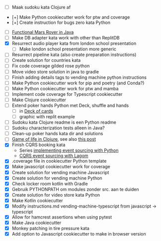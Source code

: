 - [ ] Maak sudoku kata Clojure af
- [+] Make Python cookiecutter work for ptw and coverage
- [+] Create instruction for bugs zero kata Python
- [ ] [Functional Mars Rover in Java](https://github.com/davidibl/MarsRover/tree/master/src/main/java/de/lv1871/dms/MarsRover)
- [ ] Make DB adapter kata work with other than ReplitDB
- [X] Resurrect audio player kata from london school presentation
  - [ ] Make london school presentation more generic
- [ ] Resurrect pipeline kata (also create preparation instructions)
- [ ] Create solution for countries kata
- [ ] Fix code coverage gilded rose python
- [ ] Move video store solution in java to gradle
- [ ] Finish adding details tags to vending machine python instructions
- [ ] Make Python cookiecutter work for pip and poetry (and Conda?)
- [ ] Make Python cookiecutter work for ptw and mamba
- [ ] Implement code coverage for Typescript cookiecutter
- [ ] Make Clojure cookiecutter
- [ ] Extend poker hands Python met Deck, shuffle and hands
  - [ ] in [Deck of cards](https://realpython.com/python-type-checking/)
  - [ ] graphic with replit example
- [ ] Sudoku kata Clojure readme is een Python readme
- [ ] Sudoku characterization tests alleen in Java?
- [ ] Clean-up poker hands kata dir and solutions
- [ ] [Game of life in Clojure](https://medium.com/@pelensky/clojure-conways-game-of-life-289f19b10598), see also [this post](http://clj-me.cgrand.net/)
- [X] Finish CQRS booking kata
   - Series [implementing event sourcing with Python](https://breadcrumbscollector.tech/implementing-event-sourcing-in-python-part-1-aggregates/) 
   - [CQRS event sourcing with Lagom](https://nljug.org/java-magazine/cqrs-a-event-sourcing-met-lagom/)
- [X] .coverage file in cookiecutter Python template
- [X] Make javascript cookiecutter work for coverage
- [X] Create solution for vending machine Javascript
- [X] Create solution for vending machine Python
- [X] Check locker room kotlin with Gradle
- [X] Gebruik PYTHONPATH om modules zonder src. aan te duiden
- [X] Create solution for video store kata Python
- [X] Make Kotlin cookiecutter
- [X] Modify instructions.md vending-machine-typescript from javascript -> typescript
- [X] Allow for hamcrest assertions when using pytest
- [X] Make Java cookiecutter
- [X] Monkey patching in tire pressure kata
- [X] Add option to Javascript cookiecutter to make in browser version
